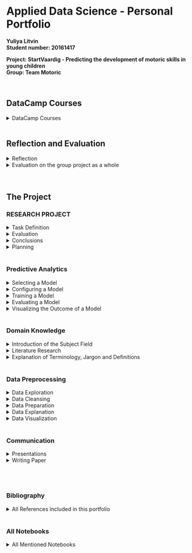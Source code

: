 # Applied Data Science - Personal Portfolio
<div>
<b>Yuliya Litvin 
<br>Student number: 20161417
<br>
<p>Project: StartVaardig - Predicting the development of motoric skills in young children
<br>Group: Team Motoric</b></p>
<br>
</div>
<!-- **************************************************** -->
<!-- **************************************************** -->
<div><h2>DataCamp Courses</h2></div>
<!-- DATACAMP COURSES-->
<details>
  <summary>DataCamp Courses</summary> 
    <p>Throughout September until the middle of October, I have completed 16 DataCamp courses with success, while learning a lot through participating in those online courses. Especially the sessions, in which you could try coding something yourself after learning about a new topic were fun and helpful to understand the subject better.</p>
    <p>Therefore, in the following, screenshots of all required and successfully completed DataCamp courses are displayed:</p>
    <img src="/DataCamp Completed Courses Screenshots/1_DataCamp_IntroductionTo Python.png">
    <img src="/DataCamp Completed Courses Screenshots/2_DataCamp_IntermediatePython.png">
    <img src="/DataCamp Completed Courses Screenshots/3_DataCamp_PythonDataScienceToolbox(Part1).png">
    <img src="/DataCamp Completed Courses Screenshots/4_DataCamp_PythonDataScienceToolbox(Part2).png">
    <img src="/DataCamp Completed Courses Screenshots/5_DataCamp_StatisticalThinkingInPython(Part1).png">
    <img src="/DataCamp Completed Courses Screenshots/6_DataCamp_SupervisedLearningWithScikit-learn.png">
    <img src="/DataCamp Completed Courses Screenshots/7_DataCamp_IntroductionToDataVisualizationWithMatplotlib.png">
    <img src="/DataCamp Completed Courses Screenshots/8_DataCamp_LinearClassifiersinPython.png">
    <img src="/DataCamp Completed Courses Screenshots/9_DataCamp_ModelValidationInPython.png">
    <img src="/DataCamp Completed Courses Screenshots/10_DataCamp_DataManipulationWithPandas.png">
    <img src="/DataCamp Completed Courses Screenshots/11_DataCamp_CleaningDataInPython.png">
    <img src="/DataCamp Completed Courses Screenshots/12_DataCamp_ExploratoryDataAnalysisInPython.png">
    <img src="/DataCamp Completed Courses Screenshots/13_DataCamp_ManipulatingTimeSeriesDataInPython.png">
    <img src="/DataCamp Completed Courses Screenshots/14_MachineLearningForTimeSeriesDataInPython.png">
    <img src="/DataCamp Completed Courses Screenshots/15_TimeSeriesAnalysisInPython.png">
    <img src="/DataCamp Completed Courses Screenshots/16_JoiningDataWithPandas.png">
    <br>
    <br>
</details>
<br>
<!-- REFLECTION AND EVALUATION -->
<div><h2>Reflection and Evaluation</h2></div>
<details>
  <summary>Reflection</summary>
    <ul>
      <details>
        <summary>Reflection on own contribution to the project</summary>
          <p>Throughout this semester, I have worked on the project ‘Motoric’ with my group consisting of Lisa, Pascal, Joost and Joep, while facing a lot of challenges, but also achieving accomplishments together. During the entire duration of the project, I have always actively participated and supported my group in any way it was possible for me. Therefore, I have always been present at meetings set with my group, the teachers and all presentations, and was unfortunately not able to attend just a few meetings, for which I always asked for an update, so that I would always be aware of anything that was going on in the project, at all times, and could participate fully. I also asked questions, when certain matters were unclear to me and reached out for help if I needed it, as well as helped and supported my teammates. I also participated in discussions and contributed with my thoughts on the given problems to aid with finding solutions for those problems together, and always took part in project planning, in which tasks were noted and assigned to each project member or smaller teams. The tasks that were assigned to me, I always tried to complete in the best possible way I could to allow our group to move forward in the project, while having intermediate results with which we could work on further.
          The background knowledge, I brought into the project was some experience with programming in different programming languages, but also especially on the web-development side and knowledge and experience on the UI and UX design. Since I had never worked with the programming language Python before this project, I completed all the required DataCamp courses to get some understanding and experience with Python, so I would be able to engage in the project. In the beginning of the project, I occupied myself with researching the project, such as gaining background knowledge on the topic of motor skills in young children, but also finding various already existing projects that somewhat were similar and related to our project. I also looked for existing datasets that might relate to our topic, however have found only one that was suiting the topic in some ways, although I decided not to indulge into that dataset because we soon received our dataset from our project owner from the project Start(V)aardig. Therefore, I then went through the to us given dataset and later also the following ones, gathered some overview over it and contributed especially to its cleaning part, while also removing outliers and handling NaN values and imputing some missing values. Visualizing the data, while for example comparing two datasets or the included features with each other, in order to get a better understanding of it, was also one of the contributions I made to the project. In addition, I researched predictive models and tried to implement some of them on our data to help with the selection of the best model for our project.
          Furthermore, I presented two internal and one external presentation, and helped preparing or prepared the slides for the presentations, which also included for example designing the design and layout, as well as possible content and its placement, for the learning lab, for which I also created together with one teammate a Kahoot quiz that intended to involve the audience in our learning lab directly. 
          Moreover, I participated in writing the paper and composed parts of it, while proofreading the entire paper and giving feedback to my teammates on their parts of the paper.
          And finally, I also created wireframes for a possible user interface that might be implemented for our prediction model tool.
          Resulting, I contributed in every part of the project. In some parts more and better than in others, but I always tried to put effort into all my contributions, and always be present and supportive for my group to help bringing the project forward and creating a nice atmosphere in the group.
          I have learned a lot of new things during this project and had to overcome challenges as the topics were new to me, where I handled some better than others, but all in all managed the difficulties.
          </p>
          <br>
      </details>
      <details>
        <summary>Reflection on own learning objectives</summary>
          <p>I learned a lot during this semester and while working on this project. First, I learned a new programming language Python, that I had never worked with before that. At the same time, this was my first encounter with data science, for what reason I had never dealt with this subject previously and had never worked on any similar project before. Only parts such as creating visualizations and graphs were familiar to me through previous courses I had taken. Therefore, I had never prepared datasets, nor worked with predictive models until this project. Thus, I gained a lot of new experiences and knowledge from this project. 
          While working with the datasets, I even gained some more knowledge on Microsoft Excel. But far more importantly, I understood how to work with data and different datasets, how to explore, clean and prepare them properly. Working with predictive models, was a new field for me as well, in which I learned how to configure, train and evaluate some of the predictive models that I have tried. Although I have not understood entirely how the each of the individual models or rather the algorithm they use, works, I understood the differences between the different models and which might be more useful in which situation. 
          Additionally, I practiced presenting in front of a larger group of people in person as well as digitally and practiced preparing the presentation and the slides for the presentation according to time limitations that were given for the presentations. 
          Furthermore, I made another new experience with working on a real project that is really needed in the real world and is not kept inside the university. Therefore, I also experienced how to encounter a real project owner, who needs the product of this project for his own ongoing project, and how to pose questions in a precise way, to help with the further conduction of this project.
          Moreover, I once again experienced working in a larger group of people, with whom steady coordination is needed to keep in check who is working on which task and how we can organize ourselves to work together efficiently. From that, working with Scrum was another new experience for me because I had never worked with Scrum before, but learned how it functions during this project. 
          All in all, I did gain many new and different experiences and knowledge throughout this project in different areas, while in some of them I resulted to be better at than others. But I broadened my horizon in terms of programming, data handling, making predictions with models, as well as in the communicational parts of this project. 
          </p>
          <br>
          <br>
      </details>
    </ul>
</details> 
<details>
  <summary>Evaluation on the group project as a whole</summary> 
    <p>The group project as a whole had its ups and downs. As I perceived it, it started very enthusiastically, while research has been done and I, like my teammates, got familiar with the project. Unfortunately, I experienced quite a long wait for the first dataset, which meant that our group project could not move further, but the focus was instead shifted on getting familiar with the new programming language and the subject data science in general. After receiving the first part of the dataset, I could finally try some of my newly acquired knowledge on the data, while also get an understanding of the data and prepare it, so that it could have been used in the predictive models.
    However, the main problem in our group project was that we did not receive all the data at once, but rather were sent it in bits, which we had to merge together several times and go through the data preparation process again and again. This was slowing down the continuation of our group project.
    I tried to contribute at each of those reoccurring moments in the best way I could, so that we would acquire new intermediate results with which we could work further. 
    At other times, it was not exactly clear to me and my teammates which next steps we needed to take in order to get closer to the result we wanted to achieve. However, we discussed these problems together and always found a way out of the situation that we were having.
    Besides, sometimes I did not have the impression that I had the complete understanding about who of my teammates was working on which task, for which reason I intervened and called in everybody from my group to a team meeting, where everyone told what they were currently working on, from where we could also recognize problems or the need to exchange the tasks or their priority. 
    All in all, although the group project sometimes did not run smoothly, we most of the times, managed to figure out solutions for are problems and move on further with our group project. Some things did not work out exactly as we planned in the beginning as well. For example, that we had the idea to implement a user interface for our prediction model tool, but unfortunately had to cross it out of our planning, since the given time frame did not allow the fulfillment of that task. 
    Nevertheless, we worked as a team at all times and had a great working atmosphere, which made it fun to work together on the group project.
    </p>
    <br>
    <br>
</details> 
<br>
<br>
<h2>The Project</h2>
<!-- RESEARCH PROJECT -->
<div><h3>RESEARCH PROJECT</h3></div>
<details>
  <summary>Task Definition</summary> 
    <p>This project was started by the project Start(V)aardig as a reaction towards the general observation that young children at this day and age suffer more often from poor motor competence development due to the modern way of life in nowadays society. Children starting from a very young age are used to modern technologies which are incorporated in their play devices such as games and other, which leads to the consequences that children that grow up in these modern surroundings are less likely to go outside and play outdoors, as well as indulge into activities such as various sports, but rather stay at home most of the time and mostly sit while using a game device to spend their time. This leads to lack of movement, which increases the chance of that child to develop insufficient motor competence. As a consequence, the child might continue suffering from this underdevelopment up into his adulthood and may never recover, if he did not get proper help to work against the decreasing motor competence to improve his situation.
    Therefore, this project was motivated by the will to interfere in a child’s development process at the right moment, in order to be able to help children before the damage cannot be undone anymore. For that, it is important to detect negative changes in a child’s motor skills development at a very early stage, and in the best-case scenario, before the negative changes had the chance to appear, so that they can be prevented beforehand. However, children that already have decreased motor competence have to be detected just as well, so that they can, too, receive the appropriate treatment they need to try to enhance their motor skills again, or, in the wort-case scenario, if there is no chance of improvement, at least will be supported so that their motor skills won’t decrease further, but stay at the same level. 
    This leads to the problem definition of this project, which is predicting children’s motor competence level to understand which child might or will need help with developing or rather enhancing his motor skills. From that the following research question and the subquestions arose:
    </p>
    <div><h4><i>“How can data science be used to predict whether a child has a chance of developing a lack in motor skills a year later?”</i></h4></div>
    <p>
      <ul>
        <li><p>Which biological and socio-demographic variables have an influence on the motoric skills development of children</p></li>
        <li><p>Which model has the lowest false negative rate?</p></li>
        <li><p>Which characteristics have the children with a lack in motor skills in common?</p></li>
      </ul>
    </p>
    <p>As the <b>main research question</b> states, the main goal of this project is to find a solution to how a chance of lacking motor skills in a child can be predicted in a timely future of a year later from the child’s starting observation age. Moreover, the prediction has to be made with the use of data science, for what it has to be explored how data science can be used in such manner.
    <br><br>
    Since every child has its own biological composition and grows up in different surroundings than another child, these factors might have an effect on the child’s motor competence development. For his reason, the <b>first subquestion</b> was established.
    <br><br>
    The <b>second subquestion</b> refers to the prediction models that are used in data science to predict on data. Thereby, the false negative rate refers to the number of children who are predicted as having a healthy and normal motor competence development, although these children are in fact having problems in that area. This prediction error needs to be very low or in the best-case scenario not present because it is always better to provide a child help even if he does not need it, other than not giving the actually needed help to the child who really is having problems with his development of his motor skills. Because of that, a prediction model has to be found that has the lowest false negative rate.
    <br><br>
    Finally, the <b>third subquestion</b> refers to characteristics that might be common in children that have problems in developing their motor skills. If these specific characteristics can be found, the detection of children in need of help might become faster and more efficient.</p>
    <br>
    <br>
</details>
<details>
  <summary>Evaluation</summary> 
    <p>Based on research that has been conducted regarding already existing projects with showing similarities towards this project and general research relating to the data science subject a pattern of proceedings of how such a project needs to be tackled has stood out. 
    Accordingly, the first step is gathering a large amount of data that can be used throughout the project. After gathering the data, it needs to be prepared before the actual use, so that it decreases the chance of falsifying the following predictions. Hence, the data must be explored first to gather an understanding of the given information. Then it needs to be cleaned, where exemplarily missing values have to be deleted, outliers removed and missing data, if needed, imputed and other. When all that is done, a prediction model has to be found that will apply to the subject the best and give most accurate predictions in the end. When the model is selected, it needs to be adjusted to the specific needs and therefore has to be configured and potentially receive hyperparameter tuning. Following the model needs to be trained and evaluated, in terms of its accuracy. This step has to be improved until the predictions are as accurate as possible.
    Correspondingly, these steps functioned as an outlook towards the question of in what direction our group needs to work to, in order to hopefully accomplishing the wanted results.
    </p>
</details>
<details>
  <summary>Conclusions</summary> 
    <p>...</p>
</details>
<details>
  <summary>Planning</summary> 
    <p>The project planning was done with Scrum while using the Planner app that is provided by the university. Inside the planner we created a new board for this project that includes the buckets ‘Backlog’, ‘Todo’, ‘Doing’, ‘Check’ and ‘Done’. 
    All tasks were at first defined in the ‘Backlog’, after which they were assigned to individual or several team members and moved to ‘Todo’. As soon as one of the tasks that were in the ‘Todo’ bucket was tackled, it was removed from ‘Todo’ and placed in ‘Doing’ until the task was done. If the task was finished, but the persons, who worked on it, wanted to go through it again to check if everything was completed according to the task’s requirements, the task was moved to the bucket ‘Check’. Finally, when the task is completely finished and can be marked as done, it is moved to the ‘Done’-bucket. 
    All tasks that I have worked on either on my own or together with some of my teammates are listed in the Planner. 
    Moreover, we decided on incorporating weekly sprints that started at the beginning of each week. This way we could start with the new sprint refreshed and focused after the weekend and could define new tasks, discuss issues that might have occurred and planned further proceedings in the project.
    Additionally, we have used GitHub to have automated version control and daily pushes to save everything, that has been worked on. 
    </p>
    <ul><a href="https://tasks.office.com/DeHaagseHogeschool.onmicrosoft.com/Home/PlanViews/9Jb-xUUDp0Gu_F2YlVNn2ZYAAPLf?Type=PlanLink&Channel=Link&CreatedTime=637773627148720000">Link to Planner - Team Motoric</a></ul>
    <br>
    <br>
    <!-- <a href="https://github.com/joostvanviegen/team-motoric">GitHub Repository - Team Motoric</a> -->
</details>
<br>
<!-- PREDICTIVE ANALYTICS -->
<div><h3>Predictive Analytics</h3></div>
<details>
  <summary>Selecting a Model</summary> 
    <p>The choice of selecting the predictive model for this study was made by researching what type of predictive models exist and then the understanding of which type of result this project has to deliver. Therefore, the wanted result was recognized as such, that the model, in general, is supposed to predict whether a child is has insufficient motor skills or whether he does not and is considered having motor skills in a considered healthy and normal state. Hence, the result is mainly differentiated between motor competent and motor incompetent. 
    Since the types of predictive analytics models that are considered as the best in data science are the Classification, Clustering, Forecast, Outliers and Time series model (<a href="https://www.netsuite.com/portal/resource/articles/financial-management/predictive-modeling.shtml">Ali, 2021</a>), the decision fell was made between these five model types. Considering the wanted outcome that the model is supposed to predict, the Classification model appeared to be best-fitted for our study (Minaie, 2021).
    More precisely the Random Forest model was selected, which can be used in both regression and classification problems (<a href="https://www.section.io/engineering-education/introduction-to-random-forest-in-machine-learning/">Mbaabu, 2020</a>). However, the Random Forest model was used as a classification model because the problem statement of this study is a classification problem. 
    Furthermore, the decision of using the Random Forest model was based and inspired by studies that dealt with similar matters. For instance, it was used in the study from <a href="https://content.iospress.com/articles/technology-and-health-care/thc191738">Byeon (2019)</a>, in which a random forest classifier was developed to predict depression in people, who are caregivers that support patients with the Alzheimer’s Disease, and manage these caregivers’ health. Additionally, another study from <a href="https://www.sciencedirect.com/science/article/abs/pii/S0165032720328500?via%3Dihub">Gokten and Uyulan (2021)</a> used the Random Forest classifier as a classification model in order to predict the development of depression and post-traumatic stress disorder in sexually abused children. 
    Nevertheless, it was important to have an assurance that the Random Forest model was the right choice of a classification model, for which reason it was compared to several different models. These models were the K-Nearest Neighbors’ (<a href="https://ieeexplore.ieee.org/document/7898482">Zhang et al., 2018</a>), Gradient Boosting (<a href="https://link.springer.com/article/10.1007%2Fs10994-018-5704-6">Hubáček et al., 2018</a>), Decision Tree (<a href="https://www.degruyter.com/document/doi/10.2478/s11536-011-0142-x/html">Burduk & Wozniak, 2012</a>) and the Bagging classifier (<a href="https://link.springer.com/article/10.1007%2Fs00357-021-09397-2">Plaia et al., 2021</a>).
    </p>
    <ul>
      <details>
        <summary>List of Refrences</summary>
          <ul>
            <li><a href="https://www.netsuite.com/portal/resource/articles/financial-management/predictive-modeling.shtml">Ali, R. (2021, April 21). Predictive Modeling: Types, Benefits, and Algorithms. Oracle NetSuite. https://www.netsuite.com/portal/resource/articles/financial-management/predictive-modeling.shtml</a></li>
            <li><a href="https://www.section.io/engineering-education/introduction-to-random-forest-in-machine-learning/">Mbaabu, O. (2020, December 11). Introduction to Random Forest in Machine Learning. (2020). Engineering Education (EngEd) Program | Section. https://www.section.io/engineering-education/introduction-to-random-forest-in-machine-learning/</a></li>
            <li><a href="https://content.iospress.com/articles/technology-and-health-care/thc191738">Byeon, H. (2019, January 1). Developing a random forest classifier for predicting the depression and managing the health of caregivers supporting patients with Alzheimer’s Disease - IOS Press. IOS Press Content Library. https://content.iospress.com/articles/technology-and-health-care/thc191738</a></li>
            <li><a href="https://www.sciencedirect.com/science/article/abs/pii/S0165032720328500?via%3Dihub">Gokten, E. S., Uyulan, C. (2021). Prediction of the development of depression and post-traumatic stress disorder in sexually abused children using a random forest classifier. (2021, January 15). ScienceDirect. https://www.sciencedirect.com/science/article/abs/pii/S0165032720328500?via%3Dihub</a></li>
            <li><a href="https://ieeexplore.ieee.org/document/7898482">Zhang, S., Li, X., Zong, M., Zhu, X., Wang, R. (2018). Efficient kNN Classification With Different Numbers of Nearest Neighbors. (2018, May 1). IEEE Journals & Magazine | IEEE Xplore. https://ieeexplore.ieee.org/document/7898482</a></li>
            <li><a href="https://link.springer.com/article/10.1007/s10994-018-5704-6?error=cookies_not_supported&code=3cb4df41-82e4-4086-bdf5-370a1e4ea501">Hubáček, O. (2018, May 3). Learning to predict soccer results from relational data with gradient boosted trees. SpringerLink. https://link.springer.com/article/10.1007/s10994-018-5704-6?error=cookies_not_supported&code=3cb4df41-82e4-4086-bdf5-370a1e4ea501</a></li>
            <li><a href="https://www.degruyter.com/document/doi/10.2478/s11536-011-0142-x/html">Burduk, R., & Wozniak, M. (2012, April 1). Different decision tree induction strategies for a medical decision problem. De Gruyter. https://www.degruyter.com/document/doi/10.2478/s11536-011-0142-x/html</a></li>
            <li><a href="https://link.springer.com/article/10.1007/s00357-021-09397-2?error=cookies_not_supported&code=3e088a0e-9823-4130-a74b-db2f196b7167">Plaia, A. (2021, September 3). Comparing Boosting and Bagging for Decision Trees of Rankings. SpringerLink. https://link.springer.com/article/10.1007/s00357-021-09397-2?error=cookies_not_supported&code=3e088a0e-9823-4130-a74b-db2f196b7167</a></li>
          </ul>
      </details>
    </ul><br><br>
</details> 
<details>
  <summary>Configuring a Model</summary> 
    <p>The configurations that I chose for the Random Forest model were made in the parameters n_estimators, max_depth and min_samples_leaf.<br>
    The parameter n_estimators is an integer, stands for the number of trees in the forest and has a default value of 100 (<a href="https://scikit-learn.org/stable/modules/generated/sklearn.ensemble.RandomForestClassifier.html">Sklearn.Ensemble.RandomForestClassifier, n.d.</a>).<br>
    The max_depth-parameter is also an integer and stands for the depth that the tree is supposed to take at the maximums. The default value is None, and when that is the case, the nodes expand either until all leaves become pure or until all leaves consist of less than the min_samples_split samples. Thereby, the min_samples_split is the number of samples that is required to split an internal node. (<a href="https://scikit-learn.org/stable/modules/generated/sklearn.ensemble.RandomForestClassifier.html">Sklearn.Ensemble.RandomForestClassifier, n.d.</a>)<br>
    The parameter min_samples_leaf represents the minimum number of samples that have to be at a leaf node. Only if at least min_samples_leaf training samples in each of the branches, left and right, are left, a split point at any depth will be considered. As a result, this can have a smoothening effect on the model. Also, the min_samples_leaf can be an integer or a float, while when it is an integer, it stands for the minimum number. (<a href="https://scikit-learn.org/stable/modules/generated/sklearn.ensemble.RandomForestClassifier.html">Sklearn.Ensemble.RandomForestClassifier, n.d.</a>)<br>
    As the following screenshot demonstrates, I decided to give the parameters the inputs n_estimators = 200, max_depth = 20, min_samples_leaf = 1:</p>
    <img src="/Predictive Models/RandomForest/Code Screenshots/randomForest_configuration.PNG">
    <p>The code can be viewed in the file <a href="/Predictive Models/RandomForest/RandomForest.ipynb">‘RandomForest.ipynb'</a>.</p>
    <ul>
      <details>
        <summary>Refrence</summary>
        <a href="https://scikit-learn.org/stable/modules/generated/sklearn.ensemble.RandomForestClassifier.html">sklearn.ensemble.RandomForestClassifier. (n.d.). Scikit-Learn. https://scikit-learn.org/stable/modules/generated/sklearn.ensemble.RandomForestClassifier.html</a>
      </details>
      <details>
        <summary>Notebook</summary>
        <a href="/Predictive Models/RandomForest/RandomForest.ipynb">RandomForest.ipynb</a>
      </details>
    </ul><br><br>
</details> 
<details>
  <summary>Training a Model</summary>
    <p>When training a model, it is necessary to validate whether the model functions and learned correctly. Therefore, the model has to be checked for under- or overfitting and measures such as hyperparameter tuning have to be taken, which can enhance the accuracy of the model.<br>
    Hyperparameter tuning is used to optimize hyperparameters that are set for the model before the model starts the training. This is different form the parameters that the model learns while training. In most cases, determining the hyperparameters of the model is a trial-and-error process.<br>
    To determine hyperparameters many various combinations of hyperparameters have to be tried, so that the performance of the model can be evaluated. However, as soon as the model learns the training set too well, it usually results in overfitting. That means the model will perform well on the training set, but worse on the test set because it is not used to that new problem situation.<br>
    To prevent overfitting cross validation can be used. Before the cross validation comes into action, the data needs to be split into a training and testing set. Then, in cross validation, for instance the K-Fold cross validation, the already split training and testing set are split into K number of subsets, which are called folds, again. After that the model is fitted a K amount of times, while evaluating the Kth fold always on the K-1 fold, until all folds were evaluated. The next time the evaluation will happen on the K-2, the time after that on K-3 and so on. Finally, when the training is finished, the performance of each of all the folds is averaged, which creates the validation metrics of the model.<br>
    Hence, the K-Fold cross validation can be performed for the hyperparameter tuning. (<a href="https://towardsdatascience.com/hyperparameter-tuning-the-random-forest-in-python-using-scikit-learn-28d2aa77dd74">Koehrsen, 2019</a>)<br>
    Accordingly, I used hyperparameter tuning with cross validation on the Random Forest model. More specifically, I chose the method GridSearchCV for hyperparameter tuning, which includes cross validation. Grid Search is a method that evaluates all combinations in a structured and grid-like way, and does not, unlike Random search, sample randomly.<br>
    In the following code snippet screenshot, the implementation for the GridSearchCV with cross validation is portrayed:</p>
    <img src="/Predictive Models/RandomForest/Code Screenshots/randomForest_hyperparameterTuning.PNG">
    <p>The code can be viewed in the file <a href="/Predictive Models/RandomForest/RandomForest.ipynb">‘RandomForest.ipynb'</a>.</p>
    <ul>
      <details>
        <summary>Refrence</summary>
        <a href="https://towardsdatascience.com/hyperparameter-tuning-the-random-forest-in-python-using-scikit-learn-28d2aa77dd74">Koehrsen, W. (2019, December 10). Hyperparameter Tuning the Random Forest in Python - Towards Data Science. Medium. https://towardsdatascience.com/hyperparameter-tuning-the-random-forest-in-python-using-scikit-learn-28d2aa77dd74</a>
      </details>
      <details>
        <summary>Notebook</summary>
        <a href="/Predictive Models/RandomForest/RandomForest.ipynb">RandomForest.ipynb</a>
      </details>
    </ul><br><br>
</details>
<details>
  <summary>Evaluating a Model</summary> 
    <p>As was mentioned in the ‘Selecting a Model’ section, it has to be assured that the Random Forest model was the best model for this problem. Because of that, it was compared to the models the K-Nearest Neighbors’ (<a href="https://ieeexplore.ieee.org/document/7898482">Zhang et al., 2018</a>), Gradient Boosting (<a href="https://link.springer.com/article/10.1007%2Fs10994-018-5704-6">Hubáček et al., 2018</a>), Decision Tree (<a href="https://www.degruyter.com/document/doi/10.2478/s11536-011-0142-x/html">Burduk & Wozniak, 2012</a>) and the Bagging classifier (<a href="https://link.springer.com/article/10.1007%2Fs00357-021-09397-2">Plaia et al., 2021</a>), but also K-Means (<a href="https://www.netsuite.com/portal/resource/articles/financial-management/predictive-modeling.shtml">Ali, 2021b</a>).<br>
    While the Random Forest model comes from combinations of decision trees, which are not related and it can be used either as a classification or regression model and work on a large amount of data, the K-Nearest Neighbors’ model believes similar things or rather data exists nearby in each other’s surroundings (<a href="https://towardsdatascience.com/machine-learning-basics-with-the-k-nearest-neighbors-algorithm-6a6e71d01761">Harrison, 2019</a>). In comparison to that, the Gradient Boosting model is more similar to the Random Forest model because it also uses combined decision trees, but with the difference that these decision trees are related with each other. Therefore, it creates one tree, and then another based on the first while correcting the first one’s flaws. The Decision Tree shows a similarity with the previous one, in the way that it also uses a tree, however the process starts at the root of the tree and moves up a branch to the next node based on the comparison to a given attribute (<a href="https://www.kdnuggets.com/2020/01/decision-tree-algorithm-explained.html">Chauhan, n.d.</a>). A Bagging classifier combines several classifiers together, while fitting each of those on random subsets of the original data and joins all the individual predictions from those classifiers together to one final prediction (<a href="https://www.geeksforgeeks.org/ml-bagging-classifier/">GeeksforGeeks, 2019</a>). Meanwhile, the K-Means model consists of a fast algorithm that creates groups of similar data, for which reason it is often made use of in clustering models.<br>
    From all these models next to the Random Forest model, I have worked on the K-Nearest Neighbor’s and K-Means model.<br>
    In comparison to the K-Nearest Neighbor’s and K-Means model, the Random Forest model has scored the best. This can be seen through evaluating the individual models by looking for example at the confusion matrix, cross validation scores, classification report and the scores that are shown as an outcome.<br>
    In the following code snippet screenshots is illustrated how the evaluation of each of the three models was conducted:</p>
    <img src="/Predictive Models/RandomForest/Code Screenshots/randomForest_evaluation.PNG">
    <p>In the code snippet above can be seen the evaluation methods that have been implemented for the RandomForest model.</p>
    <p>The code can be viewed in the file <a href="/Predictive Models/RandomForest/RandomForest.ipynb">‘RandomForest.ipynb'</a>.</p><br>
    <img src="/Predictive Models/KNN/Code Screenshots/knn_evaluation.PNG">
    <p>In the code snippet above can be seen the evaluation methods that have been implemented for the KNN model.</p>
    <p>The code can be viewed in the file <a href="/Predictive Models/KNN/KNN_withValidationSet.ipynb">‘KNN_withValidationSet.ipynb'</a>.</p><br>
    <img src="/Predictive Models/KMeans/Code Screenshots/kmeans_evaluation.PNG">
    <p>In the code snippet above can be seen the evaluation methods that have been implemented for the KMeans model.</p>
    <p>The code can be viewed in the file <a href="/Predictive Models/KMeans/KMeans.ipynb">‘KMeans.ipynb'</a>.</p>
    <br>
    <p>Lisa and I have also worked on a file, <a href="/Predictive Models/Model_evaluation.py">'Model_evaluation.py'</a>, that includes a general model evaluation and cross validation method.</p>
    <ul>
      <details>
        <summary>Refrences</summary>
        <li><a href="https://ieeexplore.ieee.org/document/7898482">Zhang, S., Li, X., Zong, M., Zhu, X., Wang, R. (2018). Efficient kNN Classification With Different Numbers of Nearest Neighbors. (2018, May 1). IEEE Journals & Magazine | IEEE Xplore. https://ieeexplore.ieee.org/document/7898482</a></li>
        <li><a href="https://link.springer.com/article/10.1007/s10994-018-5704-6?error=cookies_not_supported&code=3cb4df41-82e4-4086-bdf5-370a1e4ea501">Hubáček, O. (2018, May 3). Learning to predict soccer results from relational data with gradient boosted trees. SpringerLink. https://link.springer.com/article/10.1007/s10994-018-5704-6?error=cookies_not_supported&code=3cb4df41-82e4-4086-bdf5-370a1e4ea501</a></li>
        <li><a href="https://www.degruyter.com/document/doi/10.2478/s11536-011-0142-x/html">Burduk, R., & Wozniak, M. (2012, April 1). Different decision tree induction strategies for a medical decision problem. De Gruyter. https://www.degruyter.com/document/doi/10.2478/s11536-011-0142-x/html</a></li>
        <li><a href="https://link.springer.com/article/10.1007/s00357-021-09397-2?error=cookies_not_supported&code=3e088a0e-9823-4130-a74b-db2f196b7167">Plaia, A. (2021, September 3). Comparing Boosting and Bagging for Decision Trees of Rankings. SpringerLink. https://link.springer.com/article/10.1007/s00357-021-09397-2?error=cookies_not_supported&code=3e088a0e-9823-4130-a74b-db2f196b7167</a></li>
        <li><a href="https://towardsdatascience.com/machine-learning-basics-with-the-k-nearest-neighbors-algorithm-6a6e71d01761">Harrison, O. (2019, July 14). Machine Learning Basics with the K-Nearest Neighbors Algorithm. Medium. https://towardsdatascience.com/machine-learning-basics-with-the-k-nearest-neighbors-algorithm-6a6e71d01761</a></li>
        <li><a href="https://www.kdnuggets.com/2020/01/decision-tree-algorithm-explained.html">Chauhan, N. S. (n.d.). Decision Tree Algorithm, Explained. KDnuggets. https://www.kdnuggets.com/2020/01/decision-tree-algorithm-explained.html</a></li>
        <li><a href="https://www.geeksforgeeks.org/ml-bagging-classifier/">GeeksforGeeks. (2019, May 20). ML | Bagging classifier. https://www.geeksforgeeks.org/ml-bagging-classifier/</a></li>
        <a href="https://www.scribbr.com/apa-citation-generator/">Ali, R. (2021b, April 21). Predictive Modeling: Types, Benefits, and Algorithms. Oracle NetSuite. https://www.netsuite.com/portal/resource/articles/financial-management/predictive-modeling.shtml</a>
      </details>
      <details>
        <summary>Notebooks</summary>
        <ul>
          <li><a href="/Predictive Models/RandomForest/RandomForest.ipynb">RandomForest.ipynb</a></li>
          <li><a href="/Predictive Models/KNN/KNN_withValidationSet.ipynb">KNN_withValidationSet.ipynb</a></li>
          <li><a href="/Predictive Models/KMeans/KMeans.ipynb">KMeans.ipynb</a></li>
          <li><a href="/Predictive Models/model_evaluation.py">Model_evaluation.py</a></li>
        </ul>
      </details>
    </ul><br><br>
</details>
<details>
  <summary>Visualizing the Outcome of a Model</summary> 
    <p>The Random Forest model provides the following outcomes:<br>
    The first outcome that is displayed in the output is the cross validation having successfully fitted three folds, or rather subsets, for each one of the folds, which totaled in three fits.<br>
    After that the performance of the model is described: The average error is 0.9463 degrees and the accuracy are 59.93%, or more precisely the number is 59.93112947658402.<br>
    Then follows the score that shows the accuracy of the Random Forest model, which is (rounded) at 42%. The precise number is 0.41735537190082644. That means that the Random Forest model learned during the training to an extent that it provides results that are about 42% accurate.<br>
    Further, the confusion matrix follows that shows the true positive, true negative, false positive and false negative values.<br>
    Following are the scores of the training and testing. The training has a score of (rounded) 99%, and precisely 0.9917460317460317. The testing scored 40%, and precisely 0.40082644628099173. Since the training scores that much higher than the testing score, it might mean that the hyperparameters need further adjustments or some overfitting is still happening.<br>
    After that, the cross validation scores are displayed. These are rounded 92%, 87%, 89%, 87%, 91%, 84%, 89%, 89%, 93% and 89%, which result in a cross validation mean of (rounded) 89% and a standard deviation of (rounded) 2%.<br>
    Lastly, the classification report of the Random Forest model is displayed. It shows all results for all five MQ categories in terms of precision, recall, f1-score and support, as well as shows the overall accuracy, macro average and weighted average.<br>
    Additionally, the previously described outcomes are presented in the following screenshots:</p>
    <ul>
      <img src="/Predictive Models/RandomForest/Output Screenshots/randomForest_output_3.1.PNG">
      <img src="/Predictive Models/RandomForest/Output Screenshots/randomForest_output_3.2.PNG">
      <img src="/Predictive Models/RandomForest/Output Screenshots/randomForest_output_3.3.PNG">
      <img src="/Predictive Models/RandomForest/Output Screenshots/randomForest_output_3.4.PNG">
      <img src="/Predictive Models/RandomForest/Output Screenshots/randomForest_output_3.5.PNG">
    </ul>
    <p>The code and the outcome can be viewed in the file <a href="/Predictive Models/RandomForest/RandomForest.ipynb">‘RandomForest.ipynb'</a>.</p><br>
</details>
<br>
<!-- DOMAIN KNOWLEDGE -->
<div><h3>Domain Knowledge</h3></div>
<details>
  <summary>Introduction of the Subject Field</summary> 
    <p>The first information given about the project <i>Motoric</i> was the project description. Which stated as follows: <br> <br><i>Within the Start(V)aardig project several information is gathered among more than 1700 young children. Actual motor competence, perceived motor competence, enjoyment, BMI, age, gender and several factors related to the parenting style are gathered at two different moments (T0 and T1). The assignment is to detect which variables predict a (long term) low and concerning level of motor competence in young children. If we are able to detect a certain ‘risk profile’ at an early stage we (BSC, PE teachers) can provide them appropriate interventions.</i><br><br>
    From this description only basic knowledge about the project and it's subject could have been gathered. Therefore, research was done to gain a better understanding of the topic and the given problem that needed to be solved.<br>
    First, it was interesting to know more about the organization <a href="https://www.allesoversport.nl/startvaardig/"><i>Start(V)aardig</i></a> to explore their specification in order to create a connection to why this particular problem statement arised and this project was started. <br>
    Therefore, within <a href="https://www.allesoversport.nl/startvaardig/"><i>Start(V)aardig</i></a>, this project was created in order to try to recognize difficulties in the motor skills development in a young child at a very young stage, so that possible following misdevelopments in the child's motor capabilities can - with a high chance - be prevented or at least better helped with, before it is too late and the child will need a great amount of help to correct and enhance their motor skills or cannot be really helped anymore to improve, but at least can be helped to slow down or stop the process of worsening. <br> 
    To gather more information on the topic of motor skills development in young children, more research has been conducted, resulting in the following findings, that are described and listed under the following point 'Background Research'.</p>
      <ul>
        <details>
          <summary>Background Research</summary>
          <p>During the background research about the topic of the motor skills development in young children, a basic idea the process of that development could be concluded, where the development of the gross motor skills was the main focus.<br>
          Therefore, at the age of two, a child for example be able to pick up objects from a standing position and not lose his balance, kick a ball, walk and run. At the age of three, shortly balancing and hopping on one foot, pedalling a tricycle and walking upstairs with switching feet, should not be a problem. When the child is four years old, it is expected that he can throw a ball overhand while coordinating that movement and in general show an enhanced balance contorl. At the age of five, coordinating the entire body, therefore hopping, jumping and skipping without losing balance, and keeping the balance while standing on one foot with both eyes closed, should not be a difficulty (<a href="https://courses.lumenlearning.com/suny-lifespandevelopment/chapter/motor-skill-development/">Motor Skill Development</a>). As similarly when the child becomes six years old, he should be able to walk on a balance beam, hopping a good distance, run on toes, skip with the use of a skipping rope, throw and catch in a mature way and jump with mature control and skills (<a href="https://childdevelopment.com.au/resources/child-development-charts/gross-motor-developmental-chart/">Gross Motor Development Chart</a>).</p>
            <details>
              <summary>Literature</summary>
                <ul>
                  <li><a href="https://www.lincolnshirecommunityhealthservices.nhs.uk/application/files/2915/2285/5110/1st_Move.pdf">1st Move A gross and fine motor skills resource</a></li>
                  <li><a href="https://courses.lumenlearning.com/suny-lifespandevelopment/chapter/motor-skill-development/">Motor Skill Development</a></li>
                  <li><a href="https://helpmegrowmn.org/HMG/HelpfulRes/Articles/WhatMotorPhysicalDev/index.html">What Is Motor or Physical Development</a></li>
                  <li><a href="https://www.scholastic.com/teachers/articles/teaching-content/ages-stages-how-children-develop-motor-skills/">Ages & Stages: How Children Develop Motor Skills</a></li>
                  <li><a href="https://childdevelopment.com.au/resources/child-development-charts/gross-motor-developmental-chart/">Gross Motor Development Chart</a></li>
                </ul>
            </details>
        </details>
    </ul><br><br>
</details> 
<details>
  <summary>Literature Research</summary> 
    <ul>
      <details>
        <summary>Existing, Similar Projects</summary>
          <p>After gathering more background information on the subject of motor skills development in young children, related works, such as projects, were of interest to find. These, even if not dealing with the exact same problem statement can help getting a broder viewpoint on our own project and give us ideas of where and how to start.<br>
          Therefore, a search for such similar already existing projects was undertaken through which several findings have been made. These findings are listed under the point 'List of papers from existing projects'.<br><br>
          In most of the gathered studies, the children were between three and six years old, while some of the studies dealt with the gross and other with fine motor skills developed, and some with both of them.<br>
          For instance, a demonstration of a similarity to our study could be found in studies such as from <a href="https://www.hindawi.com/journals/bmri/2020/6639341/#methodshttps://www.hindawi.com/journals/bmri/2020/6639341/#methods">Wang et al. (2020)</a> and <a href="https://efsupit.ro/images/stories/3%20September2016/art%20175.pdf">Abdullah et al. (2016)</a>, in which children were tested with the help of different physical exercises in order to estimate their state of motor competence, just as in our study physical exercises were used as a testing method as well. The investigation of many different variables or rather features that characterize the children, their background and other related details, along with the importance of each individual feature, is another similarity between some of the existing studies and our project <a href="https://journals.sagepub.com/doi/abs/10.2307/3345234">(Gilbert, 1980b; de Meester et al., 2020b)</a>. Further, in the study from <a href="https://link.springer.com/article/10.1007/s40279-020-01336-2">Meester et al (2020c)</a>, a differentiation between perceived and actual motor competence was made and explored, which is also the case in our study, since perceived and actual motor competence are kept seperately. Studies like the ones from <a href="https://www.hindawi.com/journals/bmri/2020/6639341/#methodshttps://www.hindawi.com/journals/bmri/2020/6639341/#methods">Wang et al. (2020)</a> and <a href="https://www.ncbi.nlm.nih.gov/pmc/articles/PMC5899107/">Zysset et al. (2018)</a> were of interest as well because they include and/or evaluate parental questionnaires or rather surveys, which are incorporated in our study too.<br>
          Some studies took different and rather technical approaches to conduct their reseach on the motor capabilities of young children. Such studies exemplarily developed and used a smart play device (<a href="https://digitallifecentre.nl/redactie/resources/finalpaperfinal.pdf">Sander et al, unknown</a>), smart toys (<a href="https://pdfs.semanticscholar.org/b862/333190b6a202c1dd8c14ed8821ae3c3fb9a4.pdf">Martin-Ruiz et al., 2015</a>), sensor-augmented toys (<a href="https://www.jmir.org/2021/4/e24237">Brons et al., 2021</a>) and a web-based application (<a href="http://journal.unj.ac.id/unj/index.php/jpud/article/view/10371">Chairilsyah, 2019</a>).<br><br>
          In conclusion, all of these studies give knowledge and an interesting insight into the motor skills development topic, while at the same time also provide a basic understanding in that sphere. This is of great use and help for our rather new study, which tackles to find a solution to a problem that has never been dealt with in any study before. Therefore, it was our challenge to find an answer to how to predict the motor skills development in young children.</p>
            <details>
              <summary>List of papers from existing projects:</summary>
                <ul>
                  <li><a href="https://link.springer.com/article/10.1007/s40279-020-01336-2">Meester, D. A. (2020, September 24). The Relationship Between Actual and Perceived Motor Competence in Children, Adolescents and Young Adults: A Systematic Review and Meta-analysis. SpringerLink.</a></li>
                  <li><a href="https://trialsjournal.biomedcentral.com/articles/10.1186/s13063-017-2143-9#Sec3">Influence of motor skills training on children’s development evaluated in the Motor skills in PreSchool (MiPS) study-DK: study protocol for a randomized controlled trial, nested in a cohort study</a></li>
                  <li><a href="https://journals.sagepub.com/doi/abs/10.2307/3345234">Gilbert, J. (1980). An Assessment of Motor Music Skill Development in Young Children. Journal of Research in Music Education, 28(3), 167–175.</a></li>
                  <li><a href="https://digitallifecentre.nl/redactie/resources/finalpaperfinal.pdf">Jörg Sander, Antoine de Schipper, Annette Brons, Svetlana Mironcika, Huub Toussaint, Ben Schouten, Ben Kröse (unknown). Detecting delays in motor skill development of children through data analysis of a smart play device. Unknown.</a></li>
                  <li><a href="https://www.hindawi.com/journals/bmri/2020/6639341/#methodshttps://www.hindawi.com/journals/bmri/2020/6639341/#methods">Wang, H., Chen, Y., Liu, J., Sun, H., & Gao, W. (2020). A Follow-Up Study of Motor Skill Development and Its Determinants in Preschool Children from Middle-Income Family. BioMed Research International, 2020, 1–13. </a></li>
                  <li><a href="https://www.researchgate.net/publication/328954650_Four_Ways_of_Fine_Motor_Skills_Development_in_Early_Childhood">Four Ways of Fine Motor Skills Development in Early Childhood</a></li>
                  <li><a href="https://www.jmir.org/2021/4/e24237">Annette Brons, Antoine de Schipper, Svetlana Mironcika, Huub Toussaint, Ben Schouten, Sander Bakkes, Ben Kröse (2021, April). Assessing Children’s Fine Motor Skills With Sensor-Augmnted Toys: Machine Learning Approach. JMIR Publications.</a></li>
                  <li><a href="https://efsupit.ro/images/stories/3%20September2016/art%20175.pdf">Borhannudin Abdullah, Wan Azira Abd Aziz, Aminuddin Yusof (2016, October). Level of motor skill development of preschool students. Journal of Physical Education and Sport (JPES).</a></li>
                  <li><a href="https://pdfs.semanticscholar.org/b862/333190b6a202c1dd8c14ed8821ae3c3fb9a4.pdf">Martin-Ruiz, M. L. (2015). Foundations of a Smart Toy Development for the Early Detection of Motoric Impairments at Childhood. International Journal of Pediatric Research, 1(2).</a></li>
                  <li><a href="https://www.ncbi.nlm.nih.gov/pmc/articles/PMC5899107/">Annina E. Zysset, Tanja H. Kakebeeke, Nadine Messerli-Bürgy, Andrea H. Meyer, Kerstin Stülb, Claudia S. Leeger-Aschmann, Einat A. Schmutz, Amar Arhab, Valentina Ferrazzini, Susi Kriemler, Simone Munsch, Jardena J. Puder, Oskar G. Jenni (2018, February. The validity of parental reports on motor skills performance level in preschool children: a comparison with a standardized motor test. NCBI.</a></li>
                  <li><a href="https://www.researchgate.net/publication/304191163_Motor_Skills_Development_in_Infancy_and_Early_Childhood">Motor Skills: Development in Infancy and Early Childhood</a></li>
                  <li><a href="http://journal.unj.ac.id/unj/index.php/jpud/article/view/10371">Chairilsyah, D. (2019). Web-Based Application to Measure Motoric Development of Early Childhood. JPUD - Jurnal Pendidikan Usia Dini, 13(1), 1–14.</a></li>
                </ul>
            </details><br><br>
        </details>
        <details>
          <summary>Existing Datasets</summary>
          <p>Finding an exisiting dataset was not a necessity for this project because two datasets already existed, since the data had been gathered by <a href="https://www.allesoversport.nl/startvaardig/"><i>Start(V)aardig</i></a> and was given us to work with.<br> However, we did not receive those datasets immediately, for which reason I researched for existing similar datasets on <a href="https://www.kaggle.com/"><i>Kaggle</i></a>. During that research, I found one dataset that seemed to examine a similar topic. That particular dataset looks at the growth development from child- to adulthood, while several growth related measurements were taken, as well as information was gathered from the individual child's parents. I found that two of the taken measurements were about motor skills. Therefore, one of the measurements were the gross and the other the fine motor skills. <br>
          However, I decided against indulding deeper into this dataset because we soon received the first part of the first dataset from our project owner.</p>
            <details>
              <summary>Links to Sourcepage, Excel- and CSV-file of the Child Growth dataset:</summary>
                <ul>
                  <li><div><a href="/Existing Datasets/Child Growth.xlsx">Child Growth Excel</a></li>
                  <li><a href="/Existing Datasets/child_growth_dataset.csv">Child Growth CSV</a></li>
                  <li><a href="https://www.kaggle.com/salmanahmad1980/child-growth-measurements">Weblink to the source of the dataset</a></li>
                </ul>
            </details><br><br>
        </details>
        <details>
          <summary>Data Collection</summary>
            <p>Since the data was given to us by StartVaardig through our project owner Pim Koolwijk, we did not have to collect the data ourselves. However, we received the data in bits, time after time, which meant that we had to put together the different data files every time new data arrived.
            <br>
            Unfortunately, the data files cannot be shared because the information contained in those files was trusted to our group by our project owner.</p>
            <p>Because the data that was given to us, had a rather small amount of participants that were in our targeted age group of four to six years old and contained complete information about them, we decided to search for fitting CBS data that might help us to gain a larger amount of data to be able to create rather accurate predictions later on. The CBS data we gathered contained information on core numbers, gender and age, income and the migration background. 
            <br>In the end however, we decided that the data would not be as useful to us in order to make good predictions, and since it did cause great problems while merging the datasets together, we decided to not use the CBS data afterall.</p> 
        </details>
    </ul>
</details> 
<details>
  <summary>Explanation of Terminology, Jargon and Definitions</summary>
  <ul>
    <div><h4>Gross Motor Skills<h4></div>
    <p>These are physical skills that involve the entire body to be able to do tasks such as sit upright, walk, run, jump, as well as catching and throwing, just as kicking a ball, but also swim and ride a bike and others. Therefore these skills require the large muscles of the body that stabilise the core to work correctly, but at the same time need correct coordination between eyes and hand.</p>
    <details>
      <summary>Reference</summary>
      <a href="https://childdevelopment.com.au/areas-of-concern/gross-motor-skills/">Admin, K. S. W. (2019, September 27). Gross Motor Skills | Gross Motor Skills Development | Kid Sense. Kid Sense Child Development. https://childdevelopment.com.au/areas-of-concern/gross-motor-skills/</a>
    </details>
    <br>
    <div><h4>Perceived Motor Competence<h4></div>
    <p>Perceived motor competence is as the term already mentioned, the motor competence one thinks one has from one's own observation of one's body.</p>
    <br>
    <div><h4>Actual Motor Competence</h4></div>
    <p>Actual motor competence, in contrary to the perceived motor competence, is the motor competence that one actually has, which for example can be measure with the help of test that for instance are physical exercises.</p>
    <br>
    <div><h4>MQ Score</h4></div>
    <p>...</p>
    <br>
    <div><h4>AST</h4></div>
    <p>...</p>
  </ul>
</details>
<br>
<!-- DATA PREPROCESSING -->
<div><h3>Data Preprocessing</h3></div>
<details>
  <summary>Data Exploration</summary> 
    <p>The data we received for this project was mainly split into two parts: T0 and T1, which demonstrate two different moments in time that are about a year apart from each other. Both datasets mostly refer to the same children that took part in both, the tests conducted at the T0, and the ones at the T1 moment. Additionally, a questionnaire filled out by the children’s parents that was taken at the first, so T0-moment, was handed to us.<br>
    The first step to exploring the data was just looking through the data in Excel and getting a rough overview over its contents and size.<br>
    After that, the next step was to visualize the data in general or just visualize parts of it, to get an even better overview over the general composition of the data, which also had the advantage of spotting outliers and their rough amount. Therefore, Joost and I created visualizations together to illustrate parts of the T0-data. We mainly selected certain features that were included in the data and visualized them in pairs to spot correlations or recognize that some have no correlation at all. For the visualizations we used plot types such as Scatter, Histogram, Pairplot, Bar and Heatmap.<br>
    All these visualizations can be found in the notebook <a href="/Data Preparation/Exploration/Visualizations.ipynb">‘Visualizations.ipynb’</a>.</p>
    <ul>
      <details>
        <summary>Visualizations from <a href="/Data Preparation/Exploration/Visualizations.ipynb">‘Visualizations.ipynb’</a> notebook</summary>
        <ul>
          <img src="/Data Preparation/Exploration/Visualizations/age_bmi_barplot.png">
          <img src="/Data Preparation/Exploration/Visualizations/age_bmi.png">
          <img src="/Data Preparation/Exploration/Visualizations/age_time.png">
          <img src="/Data Preparation/Exploration/Visualizations/bmi_age.png">
          <img src="/Data Preparation/Exploration/Visualizations/bmi_mq.png">
          <img src="/Data Preparation/Exploration/Visualizations/bmi_time.png">
          <img src="/Data Preparation/Exploration/Visualizations/bmi.png">
          <img src="/Data Preparation/Exploration/Visualizations/gender_bmi.png">
          <img src="/Data Preparation/Exploration/Visualizations/gender_mq.png">
          <img src="/Data Preparation/Exploration/Visualizations/gender_sportsYN.png">
          <img src="/Data Preparation/Exploration/Visualizations/gender.png">
          <img src="/Data Preparation/Exploration/Visualizations/mq_tv.png">
          <img src="/Data Preparation/Exploration/Visualizations/mq.png">
          <img src="/Data Preparation/Exploration/Visualizations/p.e_mq.png">
          <img src="/Data Preparation/Exploration/Visualizations/sportsYN_barplot.png">
          <img src="/Data Preparation/Exploration/Visualizations/sportsYN_gender.png">
          <img src="/Data Preparation/Exploration/Visualizations/sportsYN_mq.png">
          <img src="/Data Preparation/Exploration/Visualizations/sportsYN.png">
          <img src="/Data Preparation/Exploration/Visualizations/time_age.png">
          <img src="/Data Preparation/Exploration/Visualizations/time_mq.png">
        </ul>
      </details>
    </ul>
    <p>After we also received the T1-data, I compared certain features between the T0- and T1-data, in order to get a first impression whether a development or change took place in those particular features after a time frame of a year. Thus, I compared the times that the children needed to complete the physical tests while the T1-data contained even two tests and therefore to recorded times, their BMI values, height, weight and MQ scores.<br>
    Moreover, I looked at the difference between original MQ categories, as they were given in the dataset, and the predicted MQ categories, which were predicted with two different predictive models, namely the K-nearest Neighbor’s and Random Forest model. After that, I also examined the original and predicted MQ categories in comparison. Both of these explorations were visualized in two graphs.<br>
    The visualizations that are based on the Random Forest model was a team effort of Joep and me.</p>
    All visualizations can be found in the notebooks <a href="/Data Preparation/Exploration/KNN_with_data_comparison.ipynb">'KNN_with_data_comparison.ipynb'</a> and <a href="/Data Preparation/Exploration/KNN_with_data_comparison.ipynb">'RandomForest_with_data_comparison.ipynb'</a></p>
    <ul>
      <details>
        <summary>All visualizations from the notebook <a href="/Data Preparation/Exploration/KNN_with_data_comparison.ipynb">'KNN_with_data_comparison.ipynb'</a></summary>
        <ul>
          <img src="/Data Preparation/Exploration/Visualizations/KNN_withoutValidationSet_output_6.PNG">
          <img src="/Data Preparation/Exploration/Visualizations/KNN_withoutValidationSet_output_7.2.PNG">
        </ul>
      </details>
      <details>
        <summary>All visualizations from the notebook <a href="/Data Preparation/Exploration/KNN_with_data_comparison.ipynb">'RandomForest_with_data_comparison.ipynb'</a></summary>
        <ul>
          <img src="/Data Preparation/Exploration/Visualizations/randomForest_visualization_1.png">
          <img src="/Data Preparation/Exploration/Visualizations/randomForest_visualization_2.png">
        </ul>
      </details>
    </ul>
    <ul><br>
      <details>
        <summary>Notebooks</summary>
            <ul>
              <li><a href="/Data Preparation/Exploration/Compare_T0_and_T1_Weight.ipynb">Visualizations.ipynb</a></li>
              <li><a href="/Data Preparation/Exploration/Comparing Datasets/Compare_T0_and_T1_AST.ipynb">Compare_T0_and_T1_AST</a></li>
              <li><a href="/Data Preparation/Exploration/Comparing Datasets/Compare_T0_and_T1_AST2.ipynb">Compare_T0_and_T1_AST2</a></li>
              <li><a href="/Data Preparation/Exploration/Comparing Datasets/Compare_T0_and_T1_BMI.ipynb">Compare_T0_and_T1_BMI</a></li>
              <li><a href="/Data Preparation/Exploration/Comparing Datasets/Compare_T0_and_T1_Height.ipynb">Compare_T0_and_T1_Height</a></li>
              <li><a href="/Data Preparation/Exploration/Comparing Datasets/Compare_T0_and_T1_MQ.ipynb">Compare_T0_and_T1_MQ</a></li>
              <li><a href="/Data Preparation/Exploration/Comparing Datasets/Compare_T0_and_T1_Weight.ipynb">Compare_T0_and_T1_Weight</a></li>
              <li><a href="/Data Preparation/Exploration/KNN_with_data_comparison.ipynb">KNN_with_data_comparison.ipynb</a></li>
              <li><a href="/Data Preparation/Exploration/KNN_with_data_comparison.ipynb">RandomForest_with_data_comparison.ipynb</a></li>
            </ul>
      </details>
    </ul><br><br>
</details> 
<details>
  <summary>Data Cleansing</summary> 
    <p>Cleaning the dataset is a very important step that spares difficulties at a later step of the project such as using predictive models on the data and receiving a large amount of errors in return.<br>
    Hence, the start to cleaning the data was made at the basics of it. That means removing columns with mostly missing values, which would have been able to be of any use anymore and removing columns that are not of interest, for instance such that contain strings, since we needed to work with numbers and not text. Occurring duplicates needed to be removed, various date formats changed into one cohesive format and exemplarily also some types that are used in some columns changed into another type such as for example from a float to an integer. Also, some of the missing values were filled in.<br>
    All these cleaning steps needed to be done in several rounds because we had received only bits of the data at one time. Therefore, new data was added often and needed to be merged with the previous dataset and cleaned.<br>
    This process can be viewed in the notebooks <a href="/Data Preparation/Cleaning/Cleaning_data_1st_round.ipynb">‘Cleaning_data_1st_round.ipynb’</a>, <a href="/Data Preparation/Cleaning/Cleaning_data_2nd_round.ipynb">‘Cleaning_data_2nd_round.ipynb’</a>, <a href="/Data Preparation/Cleaning/Cleaning_data_3rd_round.ipynb">‘Cleaning_data_3rd_round.ipynb’</a>, <a href="/Data Preparation/Cleaning/Cleaning_data_4th_round.ipynb">‘Cleaning_data_4th_round.ipynb’</a> and <a href="/Data Preparation/Cleaning/Cleaning_data_5th_round.ipynb">‘Cleaning_data_5th_round.ipynb’</a>.</p>
    <ul>
      <details>
        <summary>Cleaning Rounds notebooks</summary>
          <ul>
            <li><a href="/Data Preparation/Cleaning/Cleaning_data_1st_round.ipynb">Cleaning_data_1st_round.ipynb</a></li>
            <li><a href="/Data Preparation/Cleaning/Cleaning_data_2nd_round.ipynb">Cleaning_data_2nd_round.ipynb</a></li>
            <li><a href="/Data Preparation/Cleaning/Cleaning_data_3rd_round.ipynb">Cleaning_data_3rd_round.ipynb</a></li>
            <li><a href="/Data Preparation/Cleaning/Cleaning_data_4th_round.ipynb">Cleaning_data_4th_round.ipynb</a></li>
            <li><a href="/Data Preparation/Cleaning/Cleaning_data_5th_round.ipynb">Cleaning_data_5th_round.ipynb</a></li>
          </ul>
      </details>
    </ul>
    <p>After some time, Lisa and I created two cleaning pipelines – one including the T1-features and one dropping the T1-features-, so that it only had to be fed with a new dataset and cleaned it automatically. The pipelines are ‘Cleaning_pipeline_with_T1Features.ipynb’ and ‘Cleaning_pipeline_without_T1Features.ipynb’.<br>
    In the pipelines we included the basics cleaning, which identifies columns that contain only one value and drops them, as well as it identifies rows that contain duplicate data and drops one of the duplicates, after which a resulting file is saved and exported to a CSV-file.<br>
    Then names of certain columns are changed for better readability and comprehension. Next all columns that are comments and duplicate columns are deleted. Along with them another not useful column is deleted, and other columns inserted and renamed again. After which the file is exported again.<br>
    Following more columns that contain strings are delete because they are of no use for the predictions to be made.<br>
    After, to create a cohesive date format, date formats are changed to one and a type used in a column is changed to another.<br>
    Further NaN values are dropped from some columns, after which outlier detection was conducted and functions for setting the syntax of calculating the MQ for boys and girls separately.<br>
    Finally, some more not useful columns were deleted, and the new dataset saved and exported.<br>
    All these steps can be seen in the notebooks <a href="/Data Preparation/Cleaning/Cleaning_pipeline_with_T1Features.ipynb">‘Cleaning_pipeline_with_T1Features.ipynb’</a> and <a href="/Data Preparation/Cleaning/Cleaning_pipeline_without_T1Features.ipynb">‘Cleaning_pipeline_without_T1Features.ipynb’</a>.</p>
    <ul>
      <details>
        <summary>Cleaning Pipelines notebooks</summary>
          <ul>
            <li><a href="/Data Preparation/Cleaning/Cleaning_pipeline_with_T1Features.ipynb">Cleaning_pipeline_with_T1Features.ipynb</a></li>
            <li><a href="/Data Preparation/Cleaning/Cleaning_pipeline_without_T1Features.ipynb">Cleaning_pipeline_without_T1Features.ipynb</a></li>
          </ul>
      </details>
    </ul><br>
    <ul>
      <details>
        <summary>Notebooks</summary>
        <ul>
          <li><a href="/Data Preparation/Cleaning/cleaning_data_1st_round.ipynb">Cleaning_data_1st_round.ipynb</a></li>
          <li><a href="/Data Preparation/Cleaning/cleaning_data_2nd_round.ipynb">Cleaning_data_2nd_round.ipynb</a></li>
          <li><a href="/Data Preparation/Cleaning/Compare_T0_and_T1_BMI.ipynb">Cleaning_data_3rd_round.ipynb</a></li>
          <li><a href="/Data Preparation/Cleaning/Compare_T0_and_T1_Height.ipynb">Cleaning_data_4th_round.ipynb</a></li>
          <li><a href="/Data Preparation/Cleaning/Compare_T0_and_T1_MQ.ipynb">Cleaning_data_5th_round.ipynb</a></li>
          <li><a href="/Data Preparation/Cleaning/Cleaning_pipeline_with_T1Features.ipynb">Cleaning_pipeline_with_T1Features.ipynb</a></li>
          <li><a href="/Data Preparation/Cleaning/Cleaning_pipeline_without_T1Features.ipynb">Cleaning_pipeline_without_T1Features.ipynb</a></li>
        </ul>
      </details>
    </ul><br><br>
</details> 
<details>
  <summary>Data Preparation</summary>
    <p>Since data preparation does include steps such as transforming data, removing outliers, filling in missing values and more, and in Lisa’s and my opinion some of these steps also in a way were part of the data cleaning, we already included the transformation of data and removing outliers and just some bits of filling in missing values already in our two cleaning pipelines that were mentioned in the previous section “Data Cleansing”. However, we did not include proper data imputation because another group member was working on that part.<br>
    Therefore, the steps of data preparation can be seen in the notebooks <a href="/Data Preparation/Cleaning/Cleaning_pipeline_with_T1Features.ipynb">‘Cleaning_pipeline_with_T1Features.ipynb’</a> and <a href="/Data Preparation/Cleaning/Cleaning_pipeline_without_T1Features.ipynb">‘Cleaning_pipeline_without_T1Features.ipynb’</a>.</p>
    <ul>
      <details>
        <summary>Notebooks</summary>
        <ul>
          <li><a href="/Data Preparation/Cleaning/Cleaning_pipeline_with_T1Features.ipynb">Cleaning_pipeline_with_T1Features.ipynb</a></li>
          <li><a href="/Data Preparation/Cleaning/Cleaning_pipeline_without_T1Features.ipynb">Cleaning_pipeline_without_T1Features.ipynb</a></li>
        </ul>
      </details>
    </ul><br><br>
</details>
<details>
  <summary>Data Explanation</summary>
    <p>As mentioned before, we had received the data in bits that needed to be merged together to one whole dataset. These bits of data were the files: the T0-dataset, the T1-dataset and the Parents Questionnaire. We also decided to include some CBS data, that we researched ourselves, to enlarge the data, since the given data after going through the process of cleaning and preparation lost a lot of data.<br>
    When all these files were merged together, cleaned and prepared, the resulting dataset consisted of 1709 rows and 193 columns, where the rows represent the participants of this study, who are children, and the columns stand for the features or rather the measurements that were taken, questions that were asked and other further factors.<br>
    Thereby, each participant is assigned a unique identification number and has all information that was filled in about him laid out in one row which is separated into 193 cells by the columns.<br>
    The main measurements that were taken, and therefore contained in the columns, are about the BMI, competence, motivation and perception of the children. Thus, the competence stands for the actual motor competence of the children and the perception for their perceived motor competence.<br>
    Questions that were asked in the questionnaire part of the dataset were about the upbringing of the child, his surroundings and other.<br>
    The included CBS data contained information about the income, migration background, age and gender, as well as core numbers.<br>
    All in all, unfortunately the received data had a lot of missing or false values and outliers in the beginning, but we were able to handle those with data cleaning and preparation.</p>
</details>
<details>
  <summary>Data Visualization</summary>
    <p>During the process of cleaning and preparing the data, the decisions that were made on the alterations were all conducted in regards of the predictive model that we aspired to train on the data.<br>
    Therefore, it was important to clear out NaN values, not cohesive formats, outliers, unnecessary columns and more. Encoding columns that had the type ‘string’, but were still important to use for the prediction model, was an important step as well because the prediction model cannot work with ‘string’-values, but with numbers such as ‘integers’ and ‘floats’.<br>
    In addition, imputing missing values played a great role for future predictions made by the prediction model because the model has to predict on a rather small amount of data, it can reduce the accuracy of the model and result in useless predictions.<br>
    Besides, some of the columns were renamed to make the dataset more readable and comprehensive when preparing it for a prediction model.</p>
</details>
<br>
<!-- COMMUNICATION -->
<div><h3>Communication</h3></div>
<details>
  <summary>Presentations</summary> 
    <p>In the communication part of this project, I have held two internal and one external presentation, prepared and/or helped prepare the slides for the presentations, created the design and layout of the slides and Kahoot quiz for the learning lab. I also worked on the research paper and wrote parts of it, as well as proofread and gave feedback to the parts my teammates composed. Also, I was always physically present during all presentations to support my teammate(s), who was or were giving the presentation and to react towards questions or feedback from the audience, even if I was not the one giving the presentation.<br>
    Folliwing, my contributions to this part wil be described more precisely:</p>
    <ul>
      <details>
        <summary>Internal Presentations</summary>
          <a href="/Presentations/Internal Presentations/InternalPresentation_1_TeamMotoric.pdf">Internal Presentation 1</a>
          <p>While my teammates and I created the slides together, I held the first internal presenation on my own.<br>
          When creating the slides, we sat together as a group and discussed the design, layout and content for each of the created slides.</p>
          <br>
          <a href="/Presentations/Internal Presentations/InternalPresentation_4_TeamMotoric.pdf">Internal Presentation 4</a>
          <p>For the fourth internal presentation I helped with preparing the slides, while especially focussing on the content, but also design and layout. This has been done together with some of my teammates, who I discussed these matters with.</p>
          <br>
          <a href="/Presentations/Internal Presentations/InternalPresentation_6_TeamMotoric.pdf">Internal Presentation 6</a>
          <p>I also helped preparing the sixth internal presentation, in which I again focused especially focused on the content, but also checked for errors in the design and layout. And as it has been done in the previous presentations, some of my teammates and I talked about every of these topics together and decided on the results together.</p>
          <br>
          <a href="/Presentations/Internal Presentations/InternalPresentation_7_TeamMotoric.pdf">Internal Presentation 7</a>
          <p>The seventh internal presentation I was unfortunately not able to help to prepare the slides, but instead I presented it on my own.</p>
          <br>
          <a href="/Presentations/Internal Presentations/InternalPresentation_8_TeamMotoric.pdf">Internal Presentation 8</a>
          <p>For the eighth and final internal presentation, I prepared the slides on my own, however slight changes might have been undertaken by the teammate that held this presentation.</p>
          <br>
      </details>
      <details>
        <summary>External Presentations</summary>
          <a href="/Presentations/External Presentations/ExternalPresentation_2_TeamMotoric.pdf">External Presentation 2</a>
          <p>The sencond external presentation was prepared by my teammates, however Pascal and I presented it. I held the presentation from the beginning until the slide number six.</p>
          <br>
          <a href="/Presentations/External Presentations/ExternalPresentation_3_TeamMotoric.pdf">External Presentation 3</a>
          <p>Using the design and layout from the slides I designed for the learning lab, Lisa and I created the slides for the third external presentation together. For that, we went through every slide together and discuss it's contents as well as design and layout. This presentation also included the <a href="/User Interface Wireframes/UserInterface_Wireframes_Idea.pdf">prototype of wireframes for a possible user interface</a> for our prediction model tool, which I created.</p>
          <br>
      </details>
      <details>
        <summary>Learning Lab</summary>
          <a href="/Presentations/Learning Lab/LearningLab_DesignAndLayout_TeamMotoric.pdf">Learning Lab Design & Layout</a>
          <p>Although I did not present the learning lab, I contributed to it by preparing the slides for it, which means I created the complete design and layout, as well as gave some input on possible content ideas and placements.</p>
          <br>
          <div><h4>Kahoot Quiz<h4></div>
          <p>Additionally, Lisa and I prepared the <a href="https://kahoot.com/">Kahoot</a> Quiz for the learning lab in order to involve the audience directly in our presentation. Further we intended the quiz to be simple, though slightly tricky, but at the same time fun. <br> Following are screenshots of the Kahoot Quiz:</p>
          <img src="/Presentations/Learning Lab/Kahoot Quiz/1_question.png">
          <img src="/Presentations/Learning Lab/Kahoot Quiz/2_question.png">
          <img src="/Presentations/Learning Lab/Kahoot Quiz/3_question.png">
          <img src="/Presentations/Learning Lab/Kahoot Quiz/4_question.png">
          <img src="/Presentations/Learning Lab/Kahoot Quiz/5_question.png">
          <img src="/Presentations/Learning Lab/Kahoot Quiz/6_question.png">
          <img src="/Presentations/Learning Lab/Kahoot Quiz/7_question.png">
          <img src="/Presentations/Learning Lab/Kahoot Quiz/8_question.png">
      </details>
    </ul>
</details> 
<details>
    <summary>Writing Paper</summary> 
    <p>Together with my teammates, I participated in writing the <a href="/Paper/ADS_Paper_TeamMotoric.pdf">research paper</a>. I especially focused on writing the part of “Related work”, but also composed the introduction and “Materials” as a team effort together with Lisa and the "Abstract" with Pascal and Joost.
    <br>The main research question was formulated as a group, where every member of our group participated in that discussion and we established it together. The three subquestions were then discussed, composed and added by Lisa, Joep and me, whereas Pascal, Mustafa and Joost gave us feedback about them. 
    <br>I also added a lot of the sources that are listed in “References”.  
    </p>
    <ul><a href="/Paper/ADS_Paper_TeamMotoric.pdf">Link to ADS Paper - Team Motoric</a><ul>
</details>
<br>
<br>
<br>
<!-- Bibliography -->
<div><h3>Bibliography</h3></div>
<details>
    <summary>All References included in this portfolio</summary> 
    <ul>
      <li><a href="https://tasks.office.com/DeHaagseHogeschool.onmicrosoft.com/Home/PlanViews/9Jb-xUUDp0Gu_F2YlVNn2ZYAAPLf?Type=PlanLink&Channel=Link&CreatedTime=637773627148720000">Scrum - Team Motoric</a></li>
      <li><a href="https://www.allesoversport.nl/startvaardig/"><i>Start(V)aardig</i></a></li>
      <li><a href="https://www.lincolnshirecommunityhealthservices.nhs.uk/application/files/2915/2285/5110/1st_Move.pdf">1st Move A gross and fine motor skills resource</a></li>
      <li><a href="https://courses.lumenlearning.com/suny-lifespandevelopment/chapter/motor-skill-development/">Motor Skill Development</a></li>
      <li><a href="https://helpmegrowmn.org/HMG/HelpfulRes/Articles/WhatMotorPhysicalDev/index.html">What Is Motor or Physical Development</a></li>
      <li><a href="https://www.scholastic.com/teachers/articles/teaching-content/ages-stages-how-children-develop-motor-skills/">Ages & Stages: How Children Develop Motor Skills</a></li>
      <li><a href="https://childdevelopment.com.au/resources/child-development-charts/gross-motor-developmental-chart/">Gross Motor Development Chart</a></li>
      <li><a href="https://link.springer.com/article/10.1007/s40279-020-01336-2">Meester, D. A. (2020, September 24). The Relationship Between Actual and Perceived Motor Competence in Children, Adolescents and Young Adults: A Systematic Review and Meta-analysis. SpringerLink.</a></li>
      <li><a href="https://trialsjournal.biomedcentral.com/articles/10.1186/s13063-017-2143-9#Sec3">Influence of motor skills training on children’s development evaluated in the Motor skills in PreSchool (MiPS) study-DK: study protocol for a randomized controlled trial, nested in a cohort study</a></li>
      <li><a href="https://journals.sagepub.com/doi/abs/10.2307/3345234">Gilbert, J. (1980). An Assessment of Motor Music Skill Development in Young Children. Journal of Research in Music Education, 28(3), 167–175.</a></li>
      <li><a href="https://digitallifecentre.nl/redactie/resources/finalpaperfinal.pdf">Jörg Sander, Antoine de Schipper, Annette Brons, Svetlana Mironcika, Huub Toussaint, Ben Schouten, Ben Kröse (unknown). Detecting delays in motor skill development of children through data analysis of a smart play device. Unknown.</a></li>
      <li><a href="https://www.hindawi.com/journals/bmri/2020/6639341/#methodshttps://www.hindawi.com/journals/bmri/2020/6639341/#methods">Wang, H., Chen, Y., Liu, J., Sun, H., & Gao, W. (2020). A Follow-Up Study of Motor Skill Development and Its Determinants in Preschool Children from Middle-Income Family. BioMed Research International, 2020, 1–13. </a></li>
      <li><a href="https://www.researchgate.net/publication/328954650_Four_Ways_of_Fine_Motor_Skills_Development_in_Early_Childhood">Four Ways of Fine Motor Skills Development in Early Childhood</a></li>
      <li><a href="https://www.jmir.org/2021/4/e24237">Annette Brons, Antoine de Schipper, Svetlana Mironcika, Huub Toussaint, Ben Schouten, Sander Bakkes, Ben Kröse (2021, April). Assessing Children’s Fine Motor Skills With Sensor-Augmnted Toys: Machine Learning Approach. JMIR Publications.</a></li>
      <li><a href="https://efsupit.ro/images/stories/3%20September2016/art%20175.pdf">Borhannudin Abdullah, Wan Azira Abd Aziz, Aminuddin Yusof (2016, October). Level of motor skill development of preschool students. Journal of Physical Education and Sport (JPES).</a></li>
      <li><a href="https://pdfs.semanticscholar.org/b862/333190b6a202c1dd8c14ed8821ae3c3fb9a4.pdf">Martin-Ruiz, M. L. (2015). Foundations of a Smart Toy Development for the Early Detection of Motoric Impairments at Childhood. International Journal of Pediatric Research, 1(2).</a></li>
      <li><a href="https://www.ncbi.nlm.nih.gov/pmc/articles/PMC5899107/">Annina E. Zysset, Tanja H. Kakebeeke, Nadine Messerli-Bürgy, Andrea H. Meyer, Kerstin Stülb, Claudia S. Leeger-Aschmann, Einat A. Schmutz, Amar Arhab, Valentina Ferrazzini, Susi Kriemler, Simone Munsch, Jardena J. Puder, Oskar G. Jenni (2018, February. The validity of parental reports on motor skills performance level in preschool children: a comparison with a standardized motor test. NCBI.</a></li>
      <li><a href="https://www.researchgate.net/publication/304191163_Motor_Skills_Development_in_Infancy_and_Early_Childhood">Motor Skills: Development in Infancy and Early Childhood</a></li>
      <li><a href="http://journal.unj.ac.id/unj/index.php/jpud/article/view/10371">Chairilsyah, D. (2019). Web-Based Application to Measure Motoric Development of Early Childhood. JPUD - Jurnal Pendidikan Usia Dini, 13(1), 1–14.</a></li>
      <li><a href="https://www.kaggle.com/salmanahmad1980/child-growth-measurements">Weblink to the source of the dataset</a></li>
      <li><a href="https://childdevelopment.com.au/areas-of-concern/gross-motor-skills/">Admin, K. S. W. (2019, September 27). Gross Motor Skills | Gross Motor Skills Development | Kid Sense. Kid Sense Child Development. https://childdevelopment.com.au/areas-of-concern/gross-motor-skills/</a></li>
      <li><a href="https://kahoot.com/">Kahoot</a></li>
    </ul>
</details> 
<br>
<!-- ALL NOTEBOOKS vielleicht? -->
<div><h3>All Notebooks</h3></div>
<details>
  <summary>All Mentioned Notebooks</summary>
  <p>...<p>
</details>